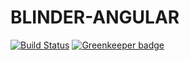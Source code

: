 # BLINDER-ANGULAR

[![Build Status](https://travis-ci.com/zixia/blinder-angular.svg?branch=master)](https://travis-ci.com/zixia/blinder-angular) [![Greenkeeper badge](https://badges.greenkeeper.io/zixia/blinder-angular.svg)](https://greenkeeper.io/)

